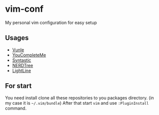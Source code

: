 # vim-conf
My personal vim configuration for easy setup

## Usages
- [Vunle](https://github.com/VundleVim/Vundle.vim)
- [YouCompleteMe](https://github.com/ycm-core/YouCompleteMe)
- [Syntastic](https://github.com/vim-syntastic/syntastic)
- [NERDTree](https://github.com/vim-syntastic/syntastic)
- [LightLine](https://github.com/itchyny/lightline.vim)

## For start
You need install clone all these repositories to you packages directory. (in my case it is `~/.vim/bundle`)
After that start `vim` and use `:PluginInstall` command.
